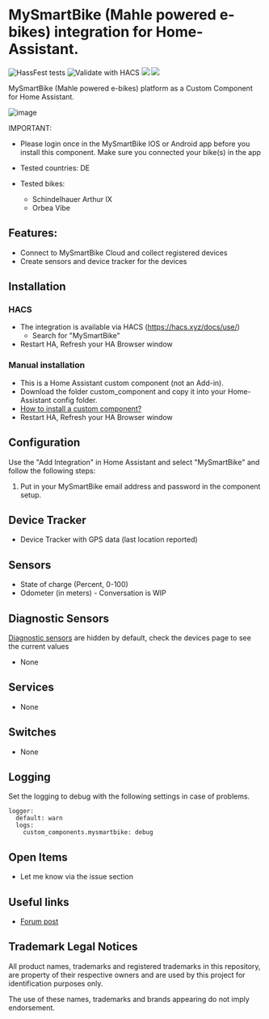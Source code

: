 # MySmartBike (Mahle powered e-bikes) integration for Home-Assistant.

![HassFest tests](https://img.shields.io/github/actions/workflow/status/renenulschde/ha-mysmartbike/.github/workflows/hassfest.yaml?label=hassfest%20check) ![Validate with HACS](https://github.com/ReneNulschDE/ha-mysmartbike/workflows/Validate%20with%20HACS/badge.svg) ![](https://img.shields.io/github/downloads/renenulschde/ha-mysmartbike/total) ![](https://img.shields.io/github/downloads/renenulschde/ha-mysmartbike/latest/total)

MySmartBike (Mahle powered e-bikes) platform as a Custom Component for Home Assistant.

![image](https://github.com/user-attachments/assets/a3f0a3de-aa10-4dbd-add8-eced0c6b773a)



IMPORTANT:

- Please login once in the MySmartBike IOS or Android app before you install this component. Make sure you connected your bike(s) in the app

- Tested countries: DE

- Tested bikes:
  - Schindelhauer Arthur IX
  - Orbea Vibe

## Features:

- Connect to MySmartBike Cloud and collect registered devices
- Create sensors and device tracker for the devices

## Installation

### HACS

- The integration is available via HACS (https://hacs.xyz/docs/use/)
  - Search for "MySmartBike"
- Restart HA, Refresh your HA Browser window

### Manual installation

- This is a Home Assistant custom component (not an Add-in).
- Download the folder custom_component and copy it into your Home-Assistant config folder.
- [How to install a custom component?](https://www.google.com/search?q=how+to+install+custom+components+home+assistant)
- Restart HA, Refresh your HA Browser window

## Configuration

Use the "Add Integration" in Home Assistant and select "MySmartBike" and follow the following steps:

1. Put in your MySmartBike email address and password in the component setup.

## Device Tracker

- Device Tracker with GPS data (last location reported)

## Sensors

- State of charge (Percent, 0-100)
- Odometer (in meters) - Conversation is WIP

## Diagnostic Sensors

[Diagnostic sensors](https://www.home-assistant.io/blog/2021/11/03/release-202111/#entity-categorization) are hidden by default, check the devices page to see the current values

- None

## Services

- None

## Switches

- None

## Logging

Set the logging to debug with the following settings in case of problems.

```
logger:
  default: warn
  logs:
    custom_components.mysmartbike: debug
```

## Open Items

- Let me know via the issue section

## Useful links

- [Forum post](https://community.home-assistant.io/t/mysmartbike-mahle-powered-e-bikes-integration-for-home-assistant/676740)

## Trademark Legal Notices

All product names, trademarks and registered trademarks in this
repository, are property of their respective owners and are used by this project for identification purposes only.

The use of these names, trademarks and brands appearing do not imply endorsement.
